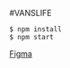 #VANSLIFE

```
$ npm install
$ npm start
````

[Figma](https://www.figma.com/file/igDA2NiMDhoaIIAqm5EnTq/%23VanLife?type=design&node-id=0-1&mode=design)

